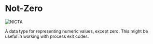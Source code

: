 # Not-Zero

![NICTA](http://i.imgur.com/Ns5hntl.jpg)

A data type for representing numeric values, except zero. This might be useful
in working with process exit codes.
